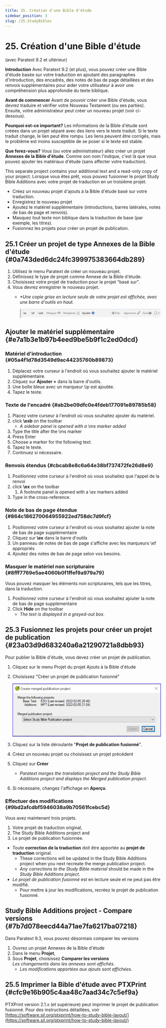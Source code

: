 ```yaml
---
title: 25. Création d'une Bible d'étude
sidebar_position: 3
slug: /25.StudyBibles
---
```




# 25. Création d'une Bible d'étude
(avec Paratext 9.2 et ultérieur)


**Introduction** Avec Paratext 9.2 (et plus), vous pouvez créer une Bible d'étude basée sur votre traduction en ajoutant des paragraphes d'introduction, des encadrés, des notes de bas de page détaillées et des renvois supplémentaires pour aider votre utilisateur à avoir une compréhension plus approfondie du texte biblique.


**Avant de commencer** Avant de pouvoir créer une Bible d'étude, vous devrez traduire et vérifier votre Nouveau Testament (ou ses parties). Ensuite, votre administrateur peut créer un nouveau projet (voir ci-dessous).


**Pourquoi est-ce important?** Les informations de la Bible d'étude sont créées dans un projet séparé avec des liens vers le texte traduit. Si le texte traduit change, le lien peut être rompu. Les liens peuvent être corrigés, mais le problème est moins susceptible de se poser si le texte est stable.


**Que ferez-vous?** Vous (ou votre administrateur) allez créer un projet **Annexes de la Bible d'étude**. Comme son nom l'indique, c'est là que vous pouvez ajouter les matériaux d'étude (sans affecter votre traduction).


This separate project contains your additional text and a read-only copy of your project. Lorsque vous êtes prêt, vous pouvez fusionner le projet Study Bible Additions avec votre projet de traduction en un troisième projet.

- Créez un nouveau projet d'ajouts à la Bible d'étude basé sur votre traduction.
- Enregistrez le nouveau projet
- Ajoutez le matériel supplémentaire (introductions, barres latérales, notes de bas de page et renvois).
- Masquez tout texte non biblique dans la traduction de base (par exemple, les titres).
- Fusionnez les projets pour créer un projet de publication.

## 25.1 Créer un projet de type Annexes de la Bible d'étude {#0a743ded6dc24fc399975383664db289}

1. Utilisez le menu Paratext de créer un nouveau projet.
2. Définissez le type de projet comme Annexe de la Bible d'étude.
3. Choisissez votre projet de traduction pour le projet "basé sur".
4. Vous devrez enregistrer le nouveau projet.
    - _*Une copie grise en lecture seule de votre projet est affichée, avec une barre d'outils en haut._

        ![](./1054758853.png)


## Ajouter le matériel supplémentaire {#e7a1b3e1b97b4eed9be5b9f1c2ed0dcd}


### Matériel d'introduction {#05a4f1d78d3549d9ac44235760b89873}

1. Déplacez votre curseur à l'endroit où vous souhaitez ajouter le matériel supplémentaire.
2. Cliquez sur **Ajouter +** dans la barre d'outils.
3. Une boîte bleue avec un marqueur \\ip est ajoutée.
4. Tapez le texte.

### Texte de l'encadré {#ab2be09dfc0e4fdeb177091e89785b58}

1. Placez votre curseur à l'endroit où vous souhaitez ajouter du matériel.
2. click **\esb** on the toolbar
    - _A sidebar panel is opened with a \ms marker added_
3. Type the title after the \ms marker
4. Press Enter
5. Choose a marker for the following text.
6. Tapez le texte.
7. Continuez si nécessaire.

### Renvois étendus {#cbcab8e8c6a64e38bf737472fe26d8e9}

1. Positionnez votre curseur à l'endroit où vous souhaitez que l'appel de la renvoi
2. click **\ex** on the toolbar
    1. A footnote panel is opened with a \ex markers added
3. Type in the cross-reference.

### Note de bas de page étendue {#864c186270064955922ed758dc7d9fcf}

1. Positionnez votre curseur à l'endroit où vous souhaitez ajouter la note de bas de page supplémentaire
2. Cliquez sur **\\ex** dans la barre d'outils
3. Un panneau de notes de bas de page s'affiche avec les marqueurs \\ef appropriés
4. Ajoutez des notes de bas de page selon vos besoins.

### Masquer le matériel non scripturaire {#8fff7769e5ae4060b0f1ffef9a979a79}


Vous pouvez masquer les éléments non scripturaires, tels que les titres, dans la traduction.

1. Positionnez votre curseur à l'endroit où vous souhaitez ajouter la note de bas de page supplémentaire
2. Click **Hide** on the toolbar
    - _The text is displayed in a greyed-out box._

## 25.3 Fusionnez les projets pour créer un projet de publication {#23a03d9d683240a6a21290721a8dbb93}


Pour publier la Bible d'étude, vous devez créer un projet de publication.

1. Cliquez sur le menu Projet du projet Ajouts à la Bible d'étude
2. Choisissez "Créer un projet de publication fusionné"

    ![](./2123925445.png)

3. Cliquez sur la liste déroulante "**Projet de publication fusionné**".
4. Créez un nouveau projet ou choisissez un projet précédent
5. Cliquez sur **Créer**
    - _Paratext merges the translation project and the Study Bible Additions project and displays the Merged publication project._
6. Si nécessaire, changez l'affichage en **Aperçu**.

### Effectuer des modifications {#9bd2afcdbf5946038a9b70561fcebc5d}


Vous avez maintenant trois projets.

1. Votre projet de traduction original,
2. The Study Bible Additions project and
3. Le projet de publication fusionnée.
- Toute **correction de la traduction** doit être apportée au **projet de traduction** original.
    - These corrections will be updated in the Study Bible Additions project when you next recreate the merge publication project.
    - _Any corrections to the Study Bible material_ should be made in the _Study Bible Additions project_.
- _Le projet de publication fusionné_ est en lecture seule et ne peut pas être modifié.
    - Pour mettre à jour les modifications, recréez le projet de publication fusionné.

## Study Bible Additions project - Compare versions {#7b7d078eecd44a71ae7fa6217ba07218}


Dans Paratext 9.3, vous pouvez désormais comparer les versions

1. Ouvrez un projet Annexes de la Bible d'étude
2. Dans le menu **Projet**,
3. Sous **Projet**, choisissez **Comparer les versions**  
   *Les changements dans les annexes sont affichés*.
    - _Les modifications apportées aux ajouts sont affichées_.

## 25.5 Imprimer la Bible d'étude avec PTXPrint {#cfc9e16b905c4aa48c7aad34c7c5ef9a}


PTXPrint version 2.1.x (et supérieure) peut imprimer le projet de publication fusionné. Pour des instructions détaillées, voir [https://software.sil.org/ptxprint/how-to-study-bible-layout/](https://software.sil.org/ptxprint/how-to-study-bible-layout/)

